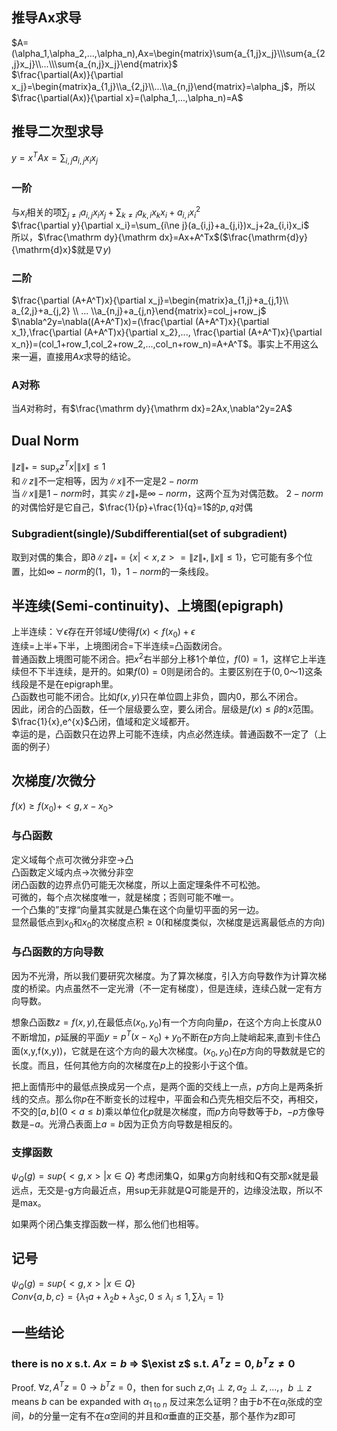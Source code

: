 ## 推导Ax求导
$A=(\alpha_1,\alpha_2,...,\alpha_n),Ax=\begin{matrix}\sum{a_{1,j}x_j}\\\sum{a_{2,j}x_j}\\...\\\sum{a_{n,j}x_j}\end{matrix}$  
$\frac{\partial(Ax)}{\partial x_j}=\begin{matrix}a_{1,j}\\a_{2,j}\\...\\a_{n,j}\end{matrix}=\alpha_j$，所以$\frac{\partial(Ax)}{\partial x}=(\alpha_1,...,\alpha_n)=A$
## 推导二次型求导
$y=x^TAx=\sum_{i,j}a_{i,j}x_ix_j$  
### 一阶
与$x_i$相关的项$\sum_{j\ne i}a_{i,j}x_ix_j+\sum_{k\ne i}a_{k,i}x_kx_i+a_{i,i}x_i^2$  
$\frac{\partial y}{\partial x_i}=\sum_{i\ne j}(a_{i,j}+a_{j,i})x_j+2a_{i,i}x_i$  
所以，$\frac{\mathrm dy}{\mathrm dx}=Ax+A^Tx$($\frac{\mathrm{d}y}{\mathrm{d}x}$就是$\nabla y$)   
### 二阶
$\frac{\partial (A+A^T)x}{\partial x_j}=\begin{matrix}a_{1,j}+a_{j,1}\\ a_{2,j}+a_{j,2} \\ ... \\a_{n,j}+a_{j,n}\end{matrix}=col_j+row_j$  
$\nabla^2y=\nabla((A+A^T)x)=(\frac{\partial (A+A^T)x}{\partial x_1},\frac{\partial (A+A^T)x}{\partial x_2},...,
\frac{\partial (A+A^T)x}{\partial x_n})=(col_1+row_1,col_2+row_2,...,col_n+row_n)=A+A^T$。事实上不用这么来一遍，直接用$Ax$求导的结论。
### A对称
当$A$对称时，有$\frac{\mathrm dy}{\mathrm dx}=2Ax,\nabla^2y=2A$   
## Dual Norm
$\|z\|_*=\textrm{sup}_x{z^Tx|\|x\|\le 1}$  
和$\|z\|$不一定相等，因为$\|x\|$不一定是$2-norm$  
当$\|x\|$是$1-norm$时，其实$\|z\|_*$是$\infty-norm$，这两个互为对偶范数。
$2-norm$的对偶恰好是它自己，$\frac{1}{p}+\frac{1}{q}=1$的$p,q$对偶
### Subgradient(single)/Subdifferential(set of subgradient)
取到对偶的集合，即$\partial\|z\|_*=\{x|<x,z>=\|z\|_*,\|x\|\le 1\}$，它可能有多个位置，比如$\infty-norm$的$(1，1)$，$1-norm$的一条线段。

## 半连续(Semi-continuity)、上境图(epigraph)
上半连续：$\forall \epsilon$存在开邻域$U$使得$f(x)<f(x_0)+\epsilon$  
连续=上半+下半，上境图闭合=下半连续=凸函数闭合。  
普通函数上境图可能不闭合。把$x^2$右半部分上移1个单位，$f(0)=1$，这样它上半连续但不下半连续，是开的。如果$f(0)=0$则是闭合的。主要区别在于$(0,0～1)$这条线段是不是在epigraph里。  
凸函数也可能不闭合。比如$f(x,y)$只在单位圆上非负，圆内$0$，那么不闭合。  
因此，闭合的凸函数，任一个层级要么空，要么闭合。层级是$f(x)\le \beta$的$x$范围。  
$\frac{1}{x},e^{x}$凸闭，值域和定义域都开。  
幸运的是，凸函数只在边界上可能不连续，内点必然连续。普通函数不一定了（上面的例子）

## 次梯度/次微分
$f(x)\ge f(x_0)+<g,x-x_0>$  
### 与凸函数
定义域每个点可次微分非空->凸  
凸函数定义域内点->次微分非空  
闭凸函数的边界点仍可能无次梯度，所以上面定理条件不可松弛。  
可微的，每个点次梯度唯一，就是梯度；否则可能不唯一。  
一个凸集的”支撑“向量其实就是凸集在这个向量切平面的另一边。  
显然最低点到$x_0$和$x_0$的次梯度点积$\ge 0$(和梯度类似，次梯度是远离最低点的方向)
### 与凸函数的方向导数
因为不光滑，所以我们要研究次梯度。为了算次梯度，引入方向导数作为计算次梯度的桥梁。内点虽然不一定光滑（不一定有梯度），但是连续，连续凸就一定有方向导数。    

想象凸函数$z=f(x,y)$,在最低点$(x_0,y_0)$有一个方向向量$p$，在这个方向上长度从0不断增加，$p$延展的平面$y=p^T(x-x_0)+y_0$不断在$p$方向上陡峭起来,直到卡住凸面(x,y,f(x,y))，它就是在这个方向的最大次梯度。$(x_0,y_0)$在$p$方向的导数就是它的长度。而且，任何其他方向的次梯度在$p$上的投影小于这个值。

把上面情形中的最低点换成另一个点，是两个面的交线上一点，$p$方向上是两条折线的交点。那么你$p$在不断变长的过程中，平面会和凸壳先相交后不交，再相交，不交的$[a,b](0<a\le b)$乘以单位化$p$就是次梯度，而$p$方向导数等于$b$，$-p$方像导数是$-a$。光滑凸表面上$a=b$因为正负方向导数是相反的。
### 支撑函数
$\psi_Q(g)=sup\{<g,x>|x\in Q\}$ 考虑闭集Q，如果g方向射线和Q有交那x就是最远点，无交是-g方向最近点，用sup无非就是Q可能是开的，边缘没法取，所以不是max。

如果两个闭凸集支撑函数一样，那么他们也相等。

## 记号
$\psi_Q(g)=sup\{<g,x>|x\in Q\}$  
$Conv\{a,b,c\}=\{\lambda_1a+\lambda_2b+\lambda_3c,0\le\lambda_i\le 1,\sum\lambda_i=1\}$

## 一些结论
### there is no $x$ s.t. $Ax=b$ => $\exist z$ s.t. $A^Tz=0,b^Tz\ne 0$
Proof. $\forall z,A^Tz=0\rightarrow b^Tz=0$，then for such $z$,$\alpha_1\perp z,\alpha_2\perp z,...,$，$b\perp z$ means $b$ can be expanded with $\alpha_{1\text{ to }n}$
反过来怎么证明？由于$b$不在$\alpha_i$张成的空间，$b$的分量一定有不在$\alpha$空间的并且和$\alpha$垂直的正交基，那个基作为$z$即可